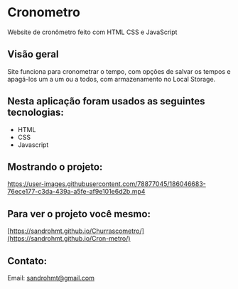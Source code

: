 # Cronometro

Website de cronômetro feito com HTML CSS e JavaScript

## Visão geral

Site funciona para cronometrar o tempo, com opções de salvar os tempos e apagá-los um a um ou a todos, com armazenamento no Local Storage.

## Nesta aplicação foram usados as seguintes tecnologias:

- HTML
- CSS
- Javascript

## Mostrando o projeto: 



https://user-images.githubusercontent.com/78877045/186046683-76ece177-c3da-439a-a5fe-af9e101e6d2b.mp4



## Para ver o projeto você mesmo: 

[https://sandrohmt.github.io/Churrascometro/](https://sandrohmt.github.io/Cron-metro/)


## Contato:

Email: sandrohmt@gmail.com
